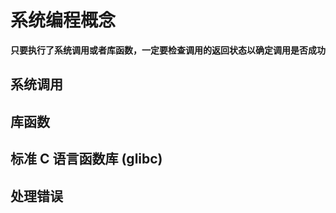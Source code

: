# 系统编程概念

**只要执行了系统调用或者库函数，一定要检查调用的返回状态以确定调用是否成功**

## 系统调用

## 库函数

## 标准 C 语言函数库 (glibc)

## 处理错误
